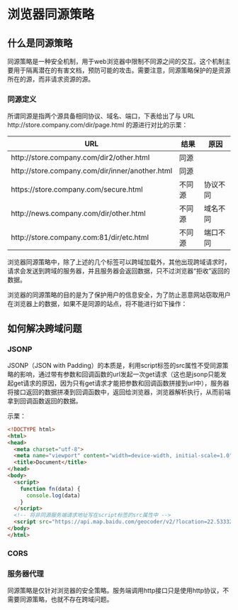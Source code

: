 # 浏览器同源策略

## 什么是同源策略

同源策略是一种安全机制，用于web浏览器中限制不同源之间的交互。这个机制主要用于隔离潜在的有害文档，预防可能的攻击。需要注意，同源策略保护的是资源所在的源，而非请求资源的源。

### 同源定义

所谓同源是指两个源具备相同协议、域名、端口，下表给出了与 URL http[]()://store.company.com/dir/page.html 的源进行对比的示栗：

| URL | 结果	| 原因 |
| ---- | ---- | ---- |
| http[]()://store.company.com/dir2/other.html | 同源 | |
| http[]()://store.company.com/dir/inner/another.html | 同源 | |
| https[]()://store.company.com/secure.html | 不同源 | 协议不同 |
| http[]()://news.company.com/dir/other.html | 不同源 | 域名不同 |
| http[]()://store.company.com:81/dir/etc.html | 不同源 | 端口不同 |


浏览器同源策略中，除了上述的几个标签可以跨域加载外，其他出现跨域请求时，请求会发送到跨域的服务器，并且服务器会返回数据，只不过浏览器“拒收”返回的数据。

浏览器的同源策略的目的是为了保护用户的信息安全，为了防止恶意网站窃取用户在浏览器上的数据，如果不是同源的站点，将不能进行如下操作：

## 如何解决跨域问题

### JSONP

JSONP（JSON with Padding）的本质是，利用script标签的src属性不受同源策略的影响，通过带有参数和回调函数的url发起一次get请求（这也是jsonp只能发起get请求的原因，因为只有get请求才能把参数和回调函数拼接到url中），服务器将接口返回的数据拼凑到回调函数中，返回给浏览器，浏览器解析执行，从而前端拿到回调函数返回的数据。

示栗：

```html
<!DOCTYPE html>
<html>
<head>
  <meta charset="utf-8">
  <meta name="viewport" content="width=device-width, initial-scale=1.0">
  <title>Document</title>
</head>
<body>
  <script>
    function fn(data) {
      console.log(data)
    }
  </script>
  <!-- 将非同源服务端请求地址写在script标签的src属性中 -->
  <script src="https://api.map.baidu.com/geocoder/v2/?location=22.53332,C113.93041&ak=KOmVjPVUAey1G2E8zNhPiuQ6QiEmAwZu&output=json&pois=1&callback=fn"></script>
</body>
</html>
```

### CORS

### 服务器代理

同源策略是仅针对浏览器的安全策略。服务端调用http接口只是使用http协议，不需要同源策略，也就不存在跨域问题。
